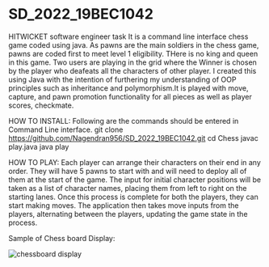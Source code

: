 # SD_2022_19BEC1042
HITWICKET software engineer task
It is a command line interface chess game coded using java. As pawns are the main soldiers in the chess game, pawns are coded first to meet level 1 eligibility. THere is no king and queen in this game. Two users are playing in the grid where the Winner is chosen by the player who deafeats all the characters of other player.
I created this using Java with the intention of furthering my understanding of OOP principles such as inheritance and polymorphism.It is played with move, capture, and pawn promotion functionality for all pieces as well as player scores, checkmate.

HOW TO INSTALL:
Following are the commands should be entered in Command Line interface.
 git clone https://github.com/Nagendran956/SD_2022_19BEC1042.git
 cd Chess
 javac play.java
 java play
 
HOW TO PLAY:
Each player can arrange their characters on their end in any order. They will have 5 pawns to start with and will need to deploy all of them at the start of the game.
The input for initial character positions will be taken as a list of character names, placing them from left to right on the starting lanes. Once this process is complete for both the players, they can start making moves.
The application then takes move inputs from the players, alternating between the players, updating the game state in the process.

 Sample of Chess board Display:
 
![chessboard display](https://user-images.githubusercontent.com/67185457/189492000-60ae6c80-a541-4dbf-866d-7684496ca565.png)

